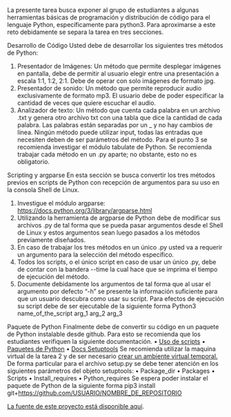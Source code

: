 La presente tarea busca exponer al grupo de estudiantes a algunas herramientas básicas de programación y distribución de código para el lenguaje Python,
específicamente para python3. Para aproximarse a este reto debidamente se separa la tarea en tres secciones.

Desarrollo de Código
Usted debe de desarrollar los siguientes tres métodos de Python:
1. Presentador de Imágenes: Un método que permite desplegar imágenes en pantalla, debe de permitir al usuario elegir entre una presentación
a escala 1:1, 1:2, 2:1. Debe de operar con solo imágenes de formato jpg.
2. Presentador de sonido: Un método que permite reproducir audio exclusivamente de formato mp3. El usuario debe de poder especificar la
cantidad de veces que quiere escuchar el audio.
3. Analizador de texto: Un método que cuenta cada palabra en un archivo .txt y genera otro archivo txt con una tabla que dice la cantidad
de cada palabra. Las palabras están separadas por un _ y no hay cambios de línea.
Ningún método puede utilizar input, todas las entradas que necesiten deben de ser parámetros del método. Para el punto 3 se recomienda
investigar el módulo tabulate de Python. Se recomienda trabajar cada método en un .py aparte; no obstante, esto no es obligatorio.

Scripting y argparse
En esta sección se busca convertir los tres métodos previos en scripts de Python con recepción de argumentos para su uso en la consola Shell de Linux.
1. Investigue el módulo argparse: https://docs.python.org/3/library/argparse.html
2. Utilizando la herramienta de argparse de Python debe de modificar sus archivos .py de tal forma que se pueda pasar argumentos desde el Shell de Linux y estos argumentos sean luego pasados a los métodos previamente diseñados.
3. En caso de trabajar los tres métodos en un único .py usted va a requerir un argumento para la selección del método específico.
4. Todos los scripts, o el único script en caso de usar un único .py, debe de contar con la bandera --time la cual hace que se imprima el tiempo de ejecución del método.
5. Documente debidamente los argumentos de tal forma que al usar el argumento por defecto “-h” se presente la información suficiente para que un usuario descubra como usar su script.
Para efectos de ejecución su script debe de ser ejecutable de la siguiente forma
Python3 name_of_the_script arg_1 arg_2 arg_3

Paquete de Python
Finalmente debe de convertir su código en un paquete de Python instalable desde github. Para esto se recomienda que los estudiantes verifiquen
la siguiente documentación.
• [Uso de scripts][scripts]
• [Paquetes de Python][packages]
• [Docs Setuptools][setuptools]
Se recomienda utilizar la maquina virtual de la tarea 2 y de ser necesario [crear un ambiente virtual temporal.][venv]
De forma particular para el archivo setup.py se debe tener atención en los siguientes parámetros del objeto setuptools:
• Package_dir
• Packages
• Scripts
• Install_requires
• Python_requires
Se espera poder instalar el paquete de Python de la siguiente forma
pip3 install git+https://github.com/USUARIO/NOMBRE_DE_REPOSITORIO

[La fuente de este proyecto está disponible aquí][src].

[src]: https://github.com/celimo/Tarea3PorrasGomezSanabriaDuran
[scripts]: https://packaging.python.org/guides/distributing-packages-using-setuptools/#scripts
[packages]: https://packaging.python.org/tutorials/packaging-projects/
[setuptools]: https://setuptools.readthedocs.io/en/latest/setuptools.html
[venv]: https://packaging.python.org/tutorials/installing-packages/#creating-virtual-environments
